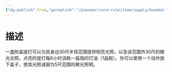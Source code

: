 ```yaml
---
{"dg-publish":true,"permalink":"/pioneer/core-rule/item/supply/hooded-lantern/","dgPassFrontmatter":true}
---
```


# 描述
一盏附盖提灯可以为其身边30尺半径范围提供明亮光照，以及该范围外30尺的微光光照。点亮的提灯每6小时消耗一扁瓶的灯油（1品脱）。你可以使用一个动作放下盖子，使其光照减弱为5尺范围的微光照明。